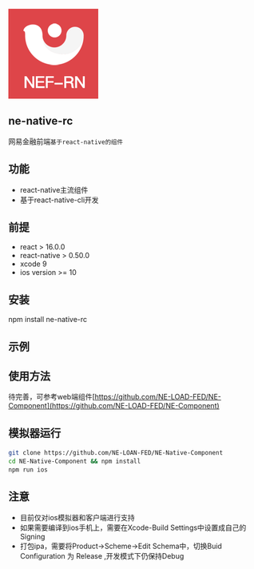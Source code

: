 ![logo](logo.png)

## ne-native-rc
网易金融前端`基于react-native的组件`

## 功能
- react-native主流组件
- 基于react-native-cli开发

## 前提
- react > 16.0.0
- react-native > 0.50.0
- xcode 9
- ios version >= 10

## 安装
npm install ne-native-rc

## 示例

## 使用方法
待完善，可参考web端组件[https://github.com/NE-LOAD-FED/NE-Component](https://github.com/NE-LOAD-FED/NE-Component)

## 模拟器运行
```bash
git clone https://github.com/NE-LOAN-FED/NE-Native-Component 
cd NE-Native-Component && npm install
npm run ios
```

## 注意
- 目前仅对ios模拟器和客户端进行支持
- 如果需要编译到ios手机上，需要在Xcode-Build Settings中设置成自己的Signing
- 打包ipa，需要将Product->Scheme->Edit Schema中，切换Buid Configuration 为 Release ,开发模式下仍保持Debug

